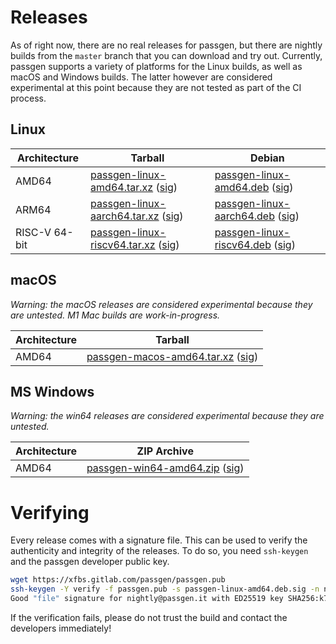 # Releases

As of right now, there are no real releases for passgen, but there are nightly builds from the `master` branch that you can download and try out. Currently, passgen supports a variety of platforms for the Linux builds, as well as macOS and Windows builds. The latter however are considered experimental at this point because they are not tested as part of the CI process.

## Linux

| Architecture | Tarball | Debian |
| --- | --- | --- |
| AMD64 | [passgen-linux-amd64.tar.xz][] ([sig][passgen-linux-amd64.tar.xz.sig]) | [passgen-linux-amd64.deb][] ([sig][passgen-linux-amd64.deb.sig]) |
| ARM64 | [passgen-linux-aarch64.tar.xz][] ([sig][passgen-linux-aarch64.tar.xz.sig]) | [passgen-linux-aarch64.deb][] ([sig][passgen-linux-aarch64.deb.sig]) |
| RISC-V 64-bit | [passgen-linux-riscv64.tar.xz][] ([sig][passgen-linux-riscv64.tar.xz.sig]) | [passgen-linux-riscv64.deb][] ([sig][passgen-linux-riscv64.deb.sig]) |

## macOS

*Warning: the macOS releases are considered experimental because they are untested. M1 Mac builds are work-in-progress.*

| Architecture | Tarball |
| --- | --- |
| AMD64 | [passgen-macos-amd64.tar.xz][] ([sig][passgen-macos-amd64.tar.xz.sig]) |

## MS Windows

*Warning: the win64 releases are considered experimental because they are untested.*

| Architecture | ZIP Archive |
| --- | --- |
| AMD64 | [passgen-win64-amd64.zip][] ([sig][passgen-win64-amd64.zip.sig]) |

# Verifying

Every release comes with a signature file. This can be used to verify the authenticity and integrity of the releases. To do so, you need `ssh-keygen` and the passgen developer public key.

```bash
wget https://xfbs.gitlab.com/passgen/passgen.pub
ssh-keygen -Y verify -f passgen.pub -s passgen-linux-amd64.deb.sig -n name -I nightly@passgen.it < passgen-linux-amd64.deb
Good "file" signature for nightly@passgen.it with ED25519 key SHA256:k7BsqKVzJMDEmgomupIE4VE9Xe4V4ffP506BLkz4JGQ
```

If the verification fails, please do not trust the build and contact the developers immediately!

[passgen-linux-amd64.tar.xz]: https://xfbs.gitlab.io/passgen/nightly/passgen-linux-amd64.tar.xz
[passgen-linux-amd64.deb]: https://xfbs.gitlab.io/passgen/nightly/passgen-linux-amd64.deb
[passgen-linux-musl-amd64.tar.xz]: https://xfbs.gitlab.io/passgen/nightly/passgen-linux-musl-amd64.tar.xz
[passgen-linux-aarch64.tar.xz]: https://xfbs.gitlab.io/passgen/nightly/passgen-linux-aarch64.tar.xz
[passgen-linux-aarch64.deb]: https://xfbs.gitlab.io/passgen/nightly/passgen-linux-aarch64.deb
[passgen-linux-riscv64.tar.xz]: https://xfbs.gitlab.io/passgen/nightly/passgen-linux-riscv64.tar.xz
[passgen-linux-riscv64.deb]: https://xfbs.gitlab.io/passgen/nightly/passgen-linux-riscv64.deb
[passgen-macos-amd64.tar.xz]: https://xfbs.gitlab.io/passgen/nightly/passgen-macos-amd64.tar.xz
[passgen-win64-amd64.zip]: https://xfbs.gitlab.io/passgen/nightly/passgen-win64-amd64.zip

[passgen-linux-amd64.tar.xz.sig]: https://xfbs.gitlab.io/passgen/nightly/passgen-linux-amd64.tar.xz.sig
[passgen-linux-amd64.deb.sig]: https://xfbs.gitlab.io/passgen/nightly/passgen-linux-amd64.deb.sig
[passgen-linux-musl-amd64.tar.xz.sig]: https://xfbs.gitlab.io/passgen/nightly/passgen-linux-musl-amd64.tar.xz.sig
[passgen-linux-aarch64.tar.xz.sig]: https://xfbs.gitlab.io/passgen/nightly/passgen-linux-aarch64.tar.xz.sig
[passgen-linux-aarch64.deb.sig]: https://xfbs.gitlab.io/passgen/nightly/passgen-linux-aarch64.deb.sig
[passgen-linux-riscv64.tar.xz.sig]: https://xfbs.gitlab.io/passgen/nightly/passgen-linux-riscv64.tar.xz.sig
[passgen-linux-riscv64.deb.sig]: https://xfbs.gitlab.io/passgen/nightly/passgen-linux-riscv64.deb.sig
[passgen-macos-amd64.tar.xz.sig]: https://xfbs.gitlab.io/passgen/nightly/passgen-macos-amd64.tar.xz.sig
[passgen-win64-amd64.zip.sig]: https://xfbs.gitlab.io/passgen/nightly/passgen-win64-amd64.zip.sig
